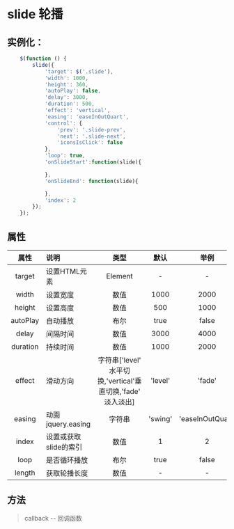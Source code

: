# slide 轮播
## 实例化：
```javascript
    $(function () {
        slide({
            'target': $('.slide'),
            'width': 1000,
            'height': 360,
            'autoPlay': false,
            'delay': 3000,
            'duration': 500,
            'effect': 'vertical',
            'easing': 'easeInOutQuart',
            'control': {
                'prev': '.slide-prev',
                'next': '.slide-next',
                'iconsIsClick': false
            },
            'loop': true,
            'onSlideStart':function(slide){

            },
            'onSlideEnd': function(slide){

            },
            'index': 2
        });
    });
```

属性
---------------------
属性     | 说明               | 类型                                                      | 默认   | 举例
 :-----: |:-----              | :-------------------------------------------------------:| :---:  | :----:
 target  | 设置HTML元素         |  Element                                                | -      | -
 width   | 设置宽度             | 数值                                                     | 1000    | 2000
 height  | 设置高度             | 数值                                                     | 500     | 1000
 autoPlay| 自动播放             | 布尔                                                     | true    | false
 delay   | 间隔时间             | 数值                                                     | 3000    | 4000
 duration| 持续时间             | 数值                                                     | 1000    | 2000
 effect  | 滑动方向             | 字符串['level' 水平切换,'vertical'垂直切换,'fade' 淡入淡出] | 'level' | 'fade'
 easing  | 动画jquery.easing    | 字符串                                                   | 'swing' | 'easeInOutQuart'
 index   | 设置或获取slide的索引 | 数值                                                     | 1       | 2
 loop    | 是否循环播放          | 布尔                                                     | true    | false
 length  | 获取轮播长度          | 数值                                                     | -       | -

方法
---------------------
> callback -- 回调函数

